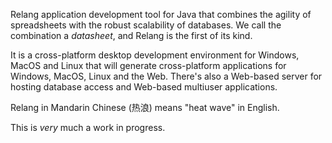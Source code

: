Relang application development tool for Java that combines the agility of spreadsheets with the robust scalability of databases. We call the combination a _datasheet_, and Relang is the first of its kind.

It is a cross-platform desktop development environment for Windows, MacOS and Linux that will generate cross-platform applications for Windows, MacOS, Linux and the Web. There's also a Web-based server for hosting database access and Web-based multiuser applications. 

Relang in Mandarin Chinese (热浪) means "heat wave" in English.

This is _very_ much a work in progress.
